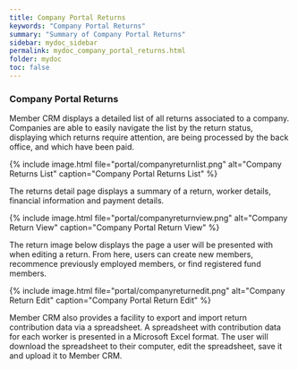 ```yaml
---
title: Company Portal Returns
keywords: "Company Portal Returns"
summary: "Summary of Company Portal Returns"
sidebar: mydoc_sidebar
permalink: mydoc_company_portal_returns.html
folder: mydoc
toc: false
---
```


### Company Portal Returns

Member CRM displays a detailed list of all returns associated to a company. Companies are able to easily navigate the list by the return status, displaying which returns require attention, are being processed by the back office, and which have been paid.

{% include image.html file="portal/companyreturnlist.png" alt="Company Returns List" caption="Company Portal Returns List" %}

The returns detail page displays a summary of a return, worker details, financial information and payment details. 

{% include image.html file="portal/companyreturnview.png" alt="Company Return View" caption="Company Portal Return View" %}

The return image below displays the page a user will be presented with when editing a return. From here, users can create new members, recommence previously employed members, or find registered fund members.

{% include image.html file="portal/companyreturnedit.png" alt="Company Return Edit" caption="Company Portal Return Edit" %}

Member CRM also provides a facility to export and import return contribution data via a spreadsheet. A spreadsheet with contribution data for each worker is presented in a Microsoft Excel format. The user will download the spreadsheet to their computer, edit the spreadsheet, save it and upload it to Member CRM.


